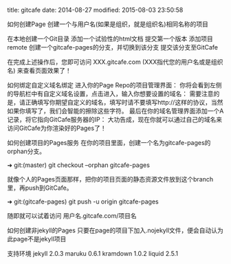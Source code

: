 title: gitcafe
date: 2014-08-27
modified: 2015-08-03 23:50:58


如何创建Page
创建一个与用户名(如果是组织，就是组织名)相同名称的项目

在本地创建一个Git目录
添加一个试验性的html文档
提交第一个版本
添加项目remote
创建一个gitcafe-pages的分支，并切换到该分支
提交该分支至GitCafe


在完成上述操作后，您即可访问 XXX.gitcafe.com (XXX指代您的用户名或是组织名) 来查看页面效果了！

如何绑定自定义域名绑定
进入你的Page Repo的项目管理界面： 
你将会看到左侧的导航栏中有自定义域名设置，点击进入，输入你想要设置的域名： 需要注意的是，请正确填写你期望自定义的域名，填写时请不要填写http://这样的协议，当然如果你填写了，我们会智能的擦除这些字符。
最后在你的域名管理界面添加一个A记录，将它指向GitCafe服务器的IP： 
大功告成，现在你就可以通过自己的域名来访问GitCafe为你渲染好的Pages了！

如何创建项目的Pages服务
在你的项目里面，创建一个名为gitcafe-pages的orphan分支。

➜ git:(master) git checkout –orphan gitcafe-pages

就像个人的Pages页面那样，把你的项目页面的静态资源文件放到这个branch里，再push到GitCafe。

➜ git:(gitcafe-pages) git push -u origin gitcafe-pages

随即就可以试着访问 用户名.gitcafe.com/项目名

如何创建非jekyll的Pages
只要在page的项目下加入.nojekyll文件，便会自动认为此page不是jekyll项目

支持环境
jekyll 2.0.3
maruku 0.6.1
kramdown 1.0.2
liquid 2.5.1

